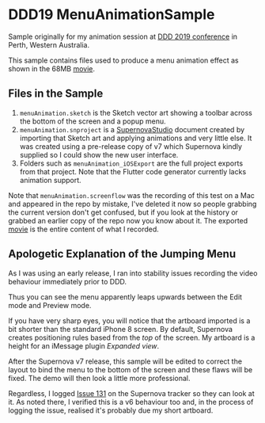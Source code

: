 # DDD19 MenuAnimationSample
Sample originally for my animation session at [DDD 2019 conference][ddd] in Perth, Western Australia.

This sample contains files used to produce a menu animation effect as shown in the 68MB [movie].

## Files in the Sample

1. `menuAnimation.sketch` is the Sketch vector art showing a toolbar across the bottom of the screen and a popup menu.
2. `menuAnimation.snproject` is a [SupernovaStudio][sns] document created by importing that Sketch art and applying animations and very little else. It was created using a pre-release copy of v7 which Supernova kindly supplied so I could show the new user interface.
3. Folders such as `menuAnimation_iOSExport` are the full project exports from that project. Note that the Flutter code generator currently lacks animation support.

Note that `menuAnimation.screenflow` was the recording of this test on a Mac and appeared in the repo by mistake, I've deleted it now so people grabbing the current version don't get confused, but if you look at the history or grabbed an earlier copy of the repo now you know about it. The exported [movie] is the entire content of what I recorded.

## Apologetic Explanation of the Jumping Menu
As I was using an early release, I ran into stability issues recording the video behaviour immediately prior to DDD.

Thus you can see the menu apparently leaps upwards between the Edit mode and Preview mode.

If you have very sharp eyes, you will notice that the artboard imported is a bit shorter than the standard iPhone 8 screen. By default, Supernova creates positioning rules based from the _top_ of the screen. My artboard is a height for an iMessage plugin _Expanded view_. 

After the Supernova v7 release, this sample will be edited to correct the layout to bind the menu to the bottom of the screen and these flaws will be fixed. The demo will then look a little more professional.

Regardless, I logged [Issue 131] on the Supernova tracker so they can look at it. As noted there, I verified this is a v6 behaviour too and, in the process of logging the issue, realised it's probably due my short artboard.

[ddd]: https://dddperth.com/
[sns]: https://supernova.io/
[movie]: https://github.com/AndyDentFree/DDD19/blob/master/assets/menuAnimation.mp4
[Issue 131]: https://github.com/Supernova-Studio/public-issue-tracker/issues/131
